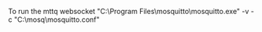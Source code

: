 To run the mttq websocket
"C:\Program Files\mosquitto\mosquitto.exe" -v -c "C:\mosq\mosquitto.conf"


